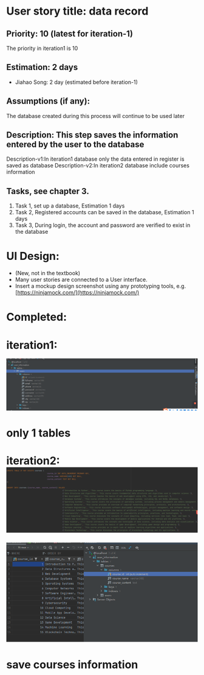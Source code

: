 # User story title: data record 
## Priority: 10 (latest for iteration-1)
The priority in iteration1 is 10

## Estimation: 2 days
* Jiahao Song: 2 day (estimated before iteration-1)


## Assumptions (if any):
The database created during this process will continue to be used later

## Description: This step saves the information entered by the user to the database
Description-v1:In iteration1 database only the data entered in register is saved as database
Description-v2:In iteration2 database include courses information

 

## Tasks, see chapter 3.

1. Task 1, set up a database, Estimation 1 days
2. Task 2, Registered accounts can be saved in the database, Estimation 1 days
3. Task 3, During login, the account and password are verified to exist in the database


# UI Design:
* (New, not in the textbook)
* Many user stories are connected to a User interface.
* Insert a mockup design screenshot using any prototyping tools, e.g. [https://ninjamock.com/](https://ninjamock.com/)

# Completed:
# iteration1:
![img_7.png](images/img_7.png) 
# only 1 tables
# iteration2: ![img_12.png](images/img_12.png) 
![img_13.png](images/img_13.png) 
# save courses information